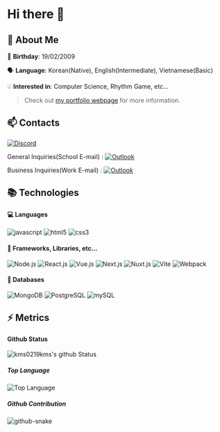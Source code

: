 # Hi there 👋

<!--
**kms0219kms/kms0219kms** is a ✨ _special_ ✨ repository because its `README.md` (this file) appears on your GitHub profile.

Here are some ideas to get you started:

- 🔭 I’m currently working on ...
- 🌱 I’m currently learning ...
- 👯 I’m looking to collaborate on ...
- 🤔 I’m looking for help with ...
- 💬 Ask me about ...
- 📫 How to reach me: ...
- 😄 Pronouns: ...
- ⚡ Fun fact: ...
-->

## 💬 About Me
:birthday: **Birthday**: 19/02/2009

:speaking_head: **Language**: Korean(Native), English(Intermediate), Vietnamese(Basic)

:bulb: **Interested in**: Computer Science, Rhythm Game, etc...

> Check out [my portfolio webpage](https://sskate.me) for more information.

## 📫 Contacts
[![Discord](https://img.shields.io/badge/iam.issac-5865F2?style=for-the-badge&logo=discord&logoColor=FFFFFF)](https://discord.com/users/902700864748273704)

General Inquiries(School E-mail) : [![Outlook](https://img.shields.io/badge/minsu_kim@bishanoi.net-0078D4?style=for-the-badge&logo=microsoft-outlook&logoColor=FFFFFF)](mailto:minsu_kim@bishanoi.net)

Business Inquiries(Work E-mail) : [![Outlook](https://img.shields.io/badge/minsu_kim@hanarin.uk-0078D4?style=for-the-badge&logo=microsoft-outlook&logoColor=FFFFFF)](mailto:minsu_kim@hanarin.uk)

## 📚 Technologies
#### 💻 Languages

![javascript](https://img.shields.io/badge/javascript-323330.svg?&style=for-the-badge&logo=javascript&logoColor=F7DF1E)
![html5](https://img.shields.io/badge/html5-E34F26.svg?&style=for-the-badge&logo=html5&logoColor=FFFFFF)
![css3](https://img.shields.io/badge/css3-1572B6.svg?&style=for-the-badge&logo=css3&logoColor=FFFFFF)

#### 🧱 Frameworks, Libraries, etc...

![Node.js](https://img.shields.io/badge/Node.js-43853D?style=for-the-badge&logo=node.js&logoColor=FFFFFF)
![React.js](https://img.shields.io/badge/React.js-20232a?style=for-the-badge&logo=react&logoColor=61DAFB)
![Vue.js](https://img.shields.io/badge/Vue.js-35495E?style=for-the-badge&logo=vuedotjs&logoColor=4FC08D)
![Next.js](https://img.shields.io/badge/Next.js-000000?style=for-the-badge&logo=next.js&logoColor=FFFFFF)
![Nuxt.js](https://img.shields.io/badge/Nuxt.js-002E3B?style=for-the-badge&logo=nuxtdotjs&logoColor=00DC82)
![Vite](https://img.shields.io/badge/Vite-646CFF?style=for-the-badge&logo=vite&logoColor=FFFFFF)
![Webpack](https://img.shields.io/badge/webpack-8DD6F9?style=for-the-badge&logo=webpack&logoColor=000000)

#### 💾 Databases

![MongoDB](https://img.shields.io/badge/MongoDB-4ea94b?style=for-the-badge&logo=mongodb&logoColor=FFFFFF)
![PostgreSQL](https://img.shields.io/badge/PostgreSQL-4169e1?style=for-the-badge&logo=postgresql&logoColor=FFFFFF)
![mySQL](https://img.shields.io/badge/MySQL-00f?style=for-the-badge&logo=mysql&logoColor=FFFFFF)

## ⚡ Metrics
#### Github Status
![kms0219kms's github Status](https://github-readme-stats.vercel.app/api?username=kms0219kms&show_icons=true&count_private=true&theme=radical)

##### Top Language
![Top Language](https://github-readme-stats.vercel.app/api/top-langs/?username=kms0219kms&langs_count=100&theme=radical)<br/>

##### Github Contribution
<picture>
  <source media="(prefers-color-scheme: dark)" srcset="../output/github-contribution-grid-snake-dark.svg" />
  <source media="(prefers-color-scheme: light)" srcset="../output/github-contribution-grid-snake.svg" />
  <img alt="github-snake" src="../output/github-contribution-grid-snake.svg" />
</picture><br />
